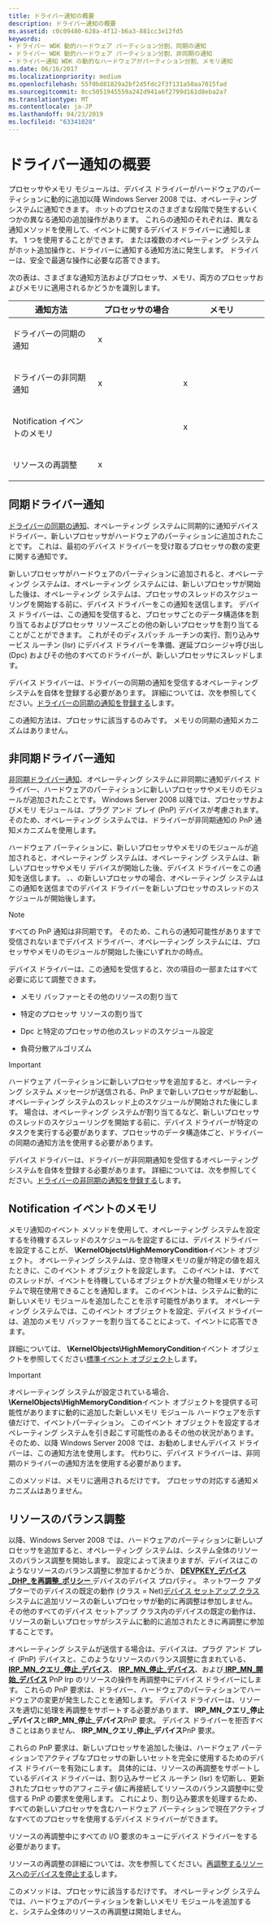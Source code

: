 ```yaml
---
title: ドライバー通知の概要
description: ドライバー通知の概要
ms.assetid: c0c09480-628a-4f12-b6a3-881cc3e12fd5
keywords:
- ドライバー WDK 動的ハードウェア パーティション分割、同期の通知
- ドライバー WDK 動的ハードウェア パーティション分割、非同期の通知
- ドライバー通知 WDK の動的なハードウェアがパーティション分割、メモリ通知
ms.date: 06/16/2017
ms.localizationpriority: medium
ms.openlocfilehash: 55f0bd81829a2bf2d5fdc2f3f131a50aa7015fad
ms.sourcegitcommit: 0cc5051945559a242d941a6f2799d161d8eba2a7
ms.translationtype: MT
ms.contentlocale: ja-JP
ms.lasthandoff: 04/23/2019
ms.locfileid: "63341028"
---
```

# <a name="introduction-to-driver-notification"></a>ドライバー通知の概要

プロセッサやメモリ モジュールは、デバイス ドライバーがハードウェアのパーティションに動的に追加以降 Windows Server 2008 では、オペレーティング システムに通知できます。 ホットのプロセスのさまざまな段階で発生するいくつかの異なる通知の追加操作があります。 これらの通知のそれぞれは、異なる通知メソッドを使用して、イベントに関するデバイス ドライバーに通知します。 1 つを使用することができます。 または複数のオペレーティング システムがホット追加操作と、ドライバーに通知する通知方法に発生します。 ドライバーは、安全で最適な操作に必要な応答できます。

次の表は、さまざまな通知方法およびプロセッサ、メモリ、両方のプロセッサおよびメモリに適用されるかどうかを識別します。

<table>
<colgroup>
<col width="33%" />
<col width="33%" />
<col width="33%" />
</colgroup>
<thead>
<tr class="header">
<th>通知方法</th>
<th>プロセッサの場合</th>
<th>メモリ</th>
</tr>
</thead>
<tbody>
<tr class="odd">
<td><p>ドライバーの同期の通知</p></td>
<td><p>x</p></td>
<td></td>
</tr>
<tr class="even">
<td><p>ドライバーの非同期通知</p></td>
<td><p>x</p></td>
<td><p>x</p></td>
</tr>
<tr class="odd">
<td><p>Notification イベントのメモリ</p></td>
<td></td>
<td><p>x</p></td>
</tr>
<tr class="even">
<td><p>リソースの再調整</p></td>
<td><p>x</p></td>
<td></td>
</tr>
</tbody>
</table>

## <a name="synchronous-driver-notification"></a>同期ドライバー通知

[ドライバーの同期の通知](synchronous-driver-notification.md)、オペレーティング システムに同期的に通知デバイス ドライバー、新しいプロセッサがハードウェアのパーティションに追加されたことです。 これは、最初のデバイス ドライバーを受け取るプロセッサの数の変更に関する通知です。

新しいプロセッサがハードウェアのパーティションに追加されると、オペレーティング システムは、オペレーティング システムには、新しいプロセッサが開始した後は、オペレーティング システムは、プロセッサのスレッドのスケジューリングを開始する前に、デバイス ドライバーをこの通知を送信します。 デバイス ドライバーは、この通知を受信すると、プロセッサごとのデータ構造体を割り当てるおよびプロセッサ リソースごとの他の新しいプロセッサを割り当てることがことができます。 これがそのディスパッチ ルーチンの実行、割り込みサービス ルーチン (Isr) にデバイス ドライバーを準備、遅延プロシージャ呼び出し (Dpc) およびその他のすべてのドライバーが、新しいプロセッサにスレッドします。

デバイス ドライバーは、ドライバーの同期の通知を受信するオペレーティング システムを自体を登録する必要があります。 詳細については、次を参照してください。[ドライバーの同期の通知を登録する](registering-for-synchronous-driver-notification.md)します。

この通知方法は、プロセッサに該当するのみです。 メモリの同期の通知メカニズムはありません。

## <a name="asynchronous-driver-notification"></a>非同期ドライバー通知

[非同期ドライバー通知](asynchronous-driver-notification.md)、オペレーティング システムに非同期に通知デバイス ドライバー、ハードウェアのパーティションに新しいプロセッサやメモリのモジュールが追加されたことです。 Windows Server 2008 以降では、プロセッサおよびメモリ モジュールは、プラグ アンド プレイ (PnP) デバイスが考慮されます。 そのため、オペレーティング システムでは、ドライバーが非同期通知の PnP 通知メカニズムを使用します。

ハードウェア パーティションに、新しいプロセッサやメモリのモジュールが追加されると、オペレーティング システムは、オペレーティング システムは、新しいプロセッサやメモリ デバイスが開始した後、デバイス ドライバーをこの通知を送信します。 、、の新しいプロセッサの場合、オペレーティング システムはこの通知を送信までのデバイス ドライバーを新しいプロセッサのスレッドのスケジュールが開始後します。

> [!NOTE]
> すべての PnP 通知は非同期です。 そのため、これらの通知可能性がありますで受信されないまでデバイス ドライバー、オペレーティング システムには、プロセッサやメモリのモジュールが開始した後にいずれかの時点。

デバイス ドライバーは、この通知を受信すると、次の項目の一部またはすべて必要に応じて調整できます。

- メモリ バッファーとその他のリソースの割り当て

- 特定のプロセッサ リソースの割り当て

- Dpc と特定のプロセッサの他のスレッドのスケジュール設定

- 負荷分散アルゴリズム

> [!IMPORTANT]
> ハードウェア パーティションに新しいプロセッサを追加すると、オペレーティング システム メッセージが送信される、PnP まで新しいプロセッサが起動し、オペレーティング システムのスレッド上のスケジュールが開始された後にします。 場合は、オペレーティング システムが割り当てるなど、新しいプロセッサのスレッドのスケジューリングを開始する前に、デバイス ドライバーが特定のタスクを実行する必要があります、プロセッサのデータ構造体ごと、ドライバーの同期の通知方法を使用する必要があります。

デバイス ドライバーは、ドライバーが非同期通知を受信するオペレーティング システムを自体を登録する必要があります。 詳細については、次を参照してください。[ドライバーの非同期の通知を登録する](registering-for-asynchronous-driver-notification.md)します。

## <a name="memory-notification-event"></a>Notification イベントのメモリ

メモリ通知のイベント メソッドを使用して、オペレーティング システムを設定するを待機するスレッドのスケジュールを設定するには、デバイス ドライバーを設定することが、  **\\KernelObjects\\HighMemoryCondition**イベント オブジェクト。 オペレーティング システムは、空き物理メモリの量が特定の値を超えたときに、このイベント オブジェクトを設定します。 このイベントは、すべてのスレッドが、イベントを待機しているオブジェクトが大量の物理メモリがシステムで現在使用できることを通知します。 このイベントは、システムに動的に新しいメモリ モジュールを追加したことを示す可能性があります。 オペレーティング システムでは、このイベント オブジェクトを設定、デバイス ドライバーは、追加のメモリ バッファーを割り当てることによって、イベントに応答できます。

詳細については、  **\\KernelObjects\\HighMemoryCondition**イベント オブジェクトを参照してください[標準イベント オブジェクト](standard-event-objects.md)します。

> [!IMPORTANT]
> オペレーティング システムが設定されている場合、  **\\KernelObjects\\HighMemoryCondition**イベント オブジェクトを提供する可能性がありますに動的に追加した新しいメモリ モジュール ハードウェアを示す値だけで、イベントパーティション。 このイベント オブジェクトを設定するオペレーティング システムを引き起こす可能性のあるその他の状況があります。 そのため、以降 Windows Server 2008 では、お勧めしませんデバイス ドライバーは、この通知方法を使用します。 代わりに、デバイス ドライバーは、非同期のドライバーの通知方法を使用する必要があります。

このメソッドは、メモリに適用されるだけです。 プロセッサの対応する通知メカニズムはありません。

## <a name="resource-rebalance"></a>リソースのバランス調整

以降、Windows Server 2008 では、ハードウェアのパーティションに新しいプロセッサを追加すると、オペレーティング システムは、システム全体のリソースのバランス調整を開始します。 設定によって決まりますが、デバイスはこのようなリソースのバランス調整に参加するかどうか、 [ **DEVPKEY\_デバイス\_DHP\_を再調整\_ポリシー** ](https://msdn.microsoft.com/library/windows/hardware/ff542423)デバイスのデバイス プロパティ。 ネットワーク アダプターでのデバイスの既定の動作 (クラス = Net)[デバイス セットアップ クラス](https://msdn.microsoft.com/library/windows/hardware/ff541509)システムに追加リソースの新しいプロセッサが動的に再調整は参加しません。 その他のすべてのデバイス セットアップ クラス内のデバイスの既定の動作は、リソースの新しいプロセッサがシステムに動的に追加されたときに再調整に参加することです。

オペレーティング システムが送信する場合は、デバイスは、プラグ アンド プレイ (PnP) デバイスと、このようなリソースのバランス調整に含まれている、 [ **IRP\_MN\_クエリ\_停止\_デバイス**](https://msdn.microsoft.com/library/windows/hardware/ff551725)、 [ **IRP\_MN\_停止\_デバイス**](https://msdn.microsoft.com/library/windows/hardware/ff551755)、および[ **IRP\_MN\_開始\_デバイス**](https://msdn.microsoft.com/library/windows/hardware/ff551749) PnP Irp のリソースの操作を再調整中にデバイス ドライバーにします。 これらの PnP 要求は、ドライバー、ハードウェアのパーティションでハードウェアの変更が発生したことを通知します。 デバイス ドライバーは、リソースを適切に処理を再調整をサポートする必要があります、 **IRP\_MN\_クエリ\_停止\_デバイス**と**IRP\_MN\_停止\_デバイス**PnP 要求。 デバイス ドライバーを拒否すべきことはありません、 **IRP\_MN\_クエリ\_停止\_デバイス**PnP 要求。

これらの PnP 要求は、新しいプロセッサを追加した後は、ハードウェア パーティションでアクティブなプロセッサの新しいセットを完全に使用するためのデバイス ドライバーを有効にします。 具体的には、リソースの再調整をサポートしているデバイス ドライバーは、割り込みサービス ルーチン (Isr) を切断し、更新されたプロセッサのアフィニティ値に再接続してリソースのバランス調整中に受信する PnP の要求を使用します。 これにより、割り込み要求を処理するため、すべての新しいプロセッサを含むハードウェア パーティションで現在アクティブなすべてのプロセッサを使用するデバイス ドライバーができます。

リソースの再調整中にすべての I/O 要求のキューにデバイス ドライバーをする必要があります。

リソースの再調整の詳細については、次を参照してください。[再調整するリソースへのデバイスを停止する](stopping-a-device-to-rebalance-resources.md)します。

このメソッドは、プロセッサに該当するだけです。 オペレーティング システムでは、ハードウェアのパーティションを新しいメモリ モジュールを追加すると、システム全体のリソースの再調整は開始しません。
